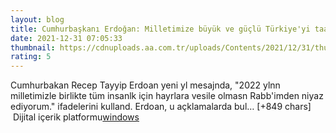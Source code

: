 ```yaml
--- 
layout: blog
title: Cumhurbaşkanı Erdoğan: Milletimize büyük ve güçlü Türkiye'yi taahhüt ediyoruz
date: 2021-12-31 07:05:33
thumbnail: https://cdnuploads.aa.com.tr/uploads/Contents/2021/12/31/thumbs_b_c_aa5ca4e17661d6b0f5a7cfa25d765ade.jpg?v=100743
rating: 5
---
```

Cumhurbakan Recep Tayyip Erdoan yeni yl mesajnda, "2022 ylnn milletimizle birlikte tüm insanlk için hayrlara vesile olmasn Rabb'imden niyaz ediyorum." ifadelerini kulland.
Erdoan, u açklamalarda bul… [+849 chars]</br>&nbsp;Dijital içerik platformu<a href="https://www.techno-light.net/">windows</a>